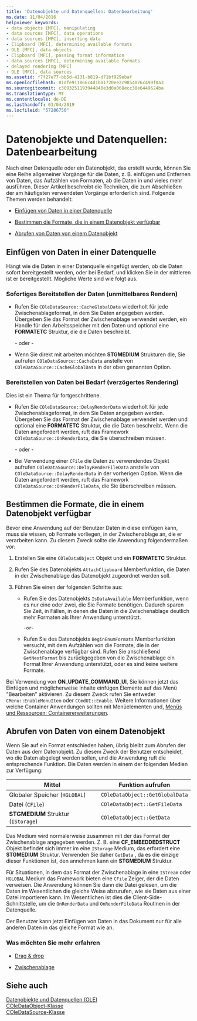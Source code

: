 ```yaml
---
title: 'Datenobjekte und Datenquellen: Datenbearbeitung'
ms.date: 11/04/2016
helpviewer_keywords:
- data objects [MFC], manipulating
- data sources [MFC], data operations
- data sources [MFC], inserting data
- Clipboard [MFC], determining available formats
- OLE [MFC], data objects
- Clipboard [MFC], passing format information
- data sources [MFC], determining available formats
- delayed rendering [MFC]
- OLE [MFC], data sources
ms.assetid: f7f27e77-bb5d-4131-b819-d71bf929ebaf
ms.openlocfilehash: 81dfe911866c4d1ba1720ee2c9854076c499f0a3
ms.sourcegitcommit: c3093251193944840e3d0a068ecc30e6449624ba
ms.translationtype: MT
ms.contentlocale: de-DE
ms.lasthandoff: 03/04/2019
ms.locfileid: "57286750"
---
```

# <a name="data-objects-and-data-sources-manipulation"></a>Datenobjekte und Datenquellen: Datenbearbeitung

Nach einer Datenquelle oder ein Datenobjekt, das erstellt wurde, können Sie eine Reihe allgemeiner Vorgänge für die Daten, z. B. einfügen und Entfernen von Daten, das Aufzählen von Formaten, ab die Daten in und vieles mehr ausführen. Dieser Artikel beschreibt die Techniken, die zum Abschließen der am häufigsten verwendeten Vorgänge erforderlich sind. Folgende Themen werden behandelt:

- [Einfügen von Daten in einer Datenquelle](#_core_inserting_data_into_a_data_source)

- [Bestimmen die Formate, die in einem Datenobjekt verfügbar](#_core_determining_the_formats_available_in_a_data_object)

- [Abrufen von Daten von einem Datenobjekt](#_core_retrieving_data_from_a_data_object)

##  <a name="_core_inserting_data_into_a_data_source"></a> Einfügen von Daten in einer Datenquelle

Hängt wie die Daten in einer Datenquelle eingefügt werden, ob die Daten sofort bereitgestellt werden, oder bei Bedarf, und klicken Sie in der mittleren ist er bereitgestellt. Mögliche Werte sind wie folgt aus.

### <a name="supplying-data-immediately-immediate-rendering"></a>Sofortiges Bereitstellen der Daten (unmittelbares Rendern)

- Rufen Sie `COleDataSource::CacheGlobalData` wiederholt für jede Zwischenablageformat, in dem Sie Daten angegeben werden. Übergeben Sie das Format der Zwischenablage verwendet werden, ein Handle für den Arbeitsspeicher mit den Daten und optional eine **FORMATETC** Struktur, die die Daten beschreibt.

     - oder - 

- Wenn Sie direkt mit arbeiten möchten **STGMEDIUM** Strukturen die, Sie aufrufen `COleDataSource::CacheData` anstelle von `COleDataSource::CacheGlobalData` in der oben genannten Option.

### <a name="supplying-data-on-demand-delayed-rendering"></a>Bereitstellen von Daten bei Bedarf (verzögertes Rendering)

Dies ist ein Thema für fortgeschrittene.

- Rufen Sie `COleDataSource::DelayRenderData` wiederholt für jede Zwischenablageformat, in dem Sie Daten angegeben werden. Übergeben Sie das Format der Zwischenablage verwendet werden und optional eine **FORMATETC** Struktur, die die Daten beschreibt. Wenn die Daten angefordert werden, ruft das Framework `COleDataSource::OnRenderData`, die Sie überschreiben müssen.

     - oder - 

- Bei Verwendung einer `CFile` die Daten zu verwendendes Objekt aufrufen `COleDataSource::DelayRenderFileData` anstelle von `COleDataSource::DelayRenderData` in der vorherigen Option. Wenn die Daten angefordert werden, ruft das Framework `COleDataSource::OnRenderFileData`, die Sie überschreiben müssen.

##  <a name="_core_determining_the_formats_available_in_a_data_object"></a> Bestimmen die Formate, die in einem Datenobjekt verfügbar

Bevor eine Anwendung auf der Benutzer Daten in diese einfügen kann, muss sie wissen, ob Formate vorliegen, in der Zwischenablage an, die er verarbeiten kann. Zu diesem Zweck sollte die Anwendung folgendermaßen vor:

1. Erstellen Sie eine `COleDataObject` Objekt und ein **FORMATETC** Struktur.

1. Rufen Sie des Datenobjekts `AttachClipboard` Memberfunktion, die Daten in der Zwischenablage das Datenobjekt zugeordnet werden soll.

1. Führen Sie einen der folgenden Schritte aus:

   - Rufen Sie des Datenobjekts `IsDataAvailable` Memberfunktion, wenn es nur eine oder zwei, die Sie Formate benötigen. Dadurch sparen Sie Zeit, in Fällen, in denen die Daten in die Zwischenablage deutlich mehr Formaten als Ihrer Anwendung unterstützt.

         -or-

   - Rufen Sie des Datenobjekts `BeginEnumFormats` Memberfunktion versucht, mit dem Aufzählen von die Formate, die in der Zwischenablage verfügbar sind. Rufen Sie anschließend `GetNextFormat` bis zurückgegeben von die Zwischenablage ein Format Ihrer Anwendung unterstützt, oder es sind keine weitere Formate.

Bei Verwendung von **ON_UPDATE_COMMAND_UI**, Sie können jetzt das Einfügen und möglicherweise Inhalte einfügen Elemente auf das Menü "Bearbeiten" aktivieren. Zu diesem Zweck rufen Sie entweder `CMenu::EnableMenuItem` oder `CCmdUI::Enable`. Weitere Informationen über welche Container Anwendungen sollten mit Menüelementen und, [Menüs und Ressourcen: Containererweiterungen](../mfc/menus-and-resources-container-additions.md).

##  <a name="_core_retrieving_data_from_a_data_object"></a> Abrufen von Daten von einem Datenobjekt

Wenn Sie auf ein Format entschieden haben, übrig bleibt zum Abrufen der Daten aus dem Datenobjekt. Zu diesem Zweck der Benutzer entscheidet, wo die Daten abgelegt werden sollen, und die Anwendung ruft die entsprechende Funktion. Die Daten werden in einem der folgenden Medien zur Verfügung:

|Mittel|Funktion aufrufen|
|------------|----------------------|
|Globaler Speicher (`HGLOBAL`)|`COleDataObject::GetGlobalData`|
|Datei (`CFile`)|`COleDataObject::GetFileData`|
|**STGMEDIUM** Struktur (`IStorage`)|`COleDataObject::GetData`|

Das Medium wird normalerweise zusammen mit der das Format der Zwischenablage angegeben werden. Z. B. eine **CF_EMBEDDEDSTRUCT** Objekt befindet sich immer im eine `IStorage` Medium, das erfordert eine **STGMEDIUM** Struktur. Verwenden Sie daher `GetData` , da es die einzige dieser Funktionen ist, den annehmen kann ein **STGMEDIUM** Struktur.

Für Situationen, in dem das Format der Zwischenablage in eine `IStream` oder `HGLOBAL` Medium das Framework bieten eine `CFile` Zeiger, der die Daten verweisen. Die Anwendung können Sie dann die Datei gelesen, um die Daten im Wesentlichen die gleiche Weise abzurufen, wie sie Daten aus einer Datei importieren kann. Im Wesentlichen ist dies die Client-Side-Schnittstelle, um die `OnRenderData` und `OnRenderFileData` Routinen in der Datenquelle.

Der Benutzer kann jetzt Einfügen von Daten in das Dokument nur für alle anderen Daten in das gleiche Format wie an.

### <a name="what-do-you-want-to-know-more-about"></a>Was möchten Sie mehr erfahren

- [Drag & drop](../mfc/drag-and-drop-ole.md)

- [Zwischenablage](../mfc/clipboard.md)

## <a name="see-also"></a>Siehe auch

[Datenobjekte und Datenquellen (OLE)](../mfc/data-objects-and-data-sources-ole.md)<br/>
[COleDataObject-Klasse](../mfc/reference/coledataobject-class.md)<br/>
[COleDataSource-Klasse](../mfc/reference/coledatasource-class.md)
